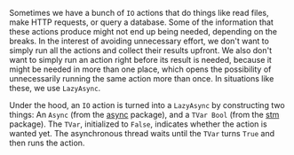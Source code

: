 Sometimes we have a bunch of `IO` actions that do things like read files, make
HTTP requests, or query a database. Some of the information that these actions
produce might not end up being needed, depending on the breaks. In the interest
of avoiding unnecessary effort, we don't want to simply run all the actions and
collect their results upfront. We also don't want to simply run an action right
before its result is needed, because it might be needed in more than one place,
which opens the possibility of unnecessarily running the same action more than
once. In situations like these, we use `LazyAsync`.

Under the hood, an `IO` action is turned into a `LazyAsync` by constructing two
things: An `Async` (from the [async] package), and a `TVar Bool` (from the [stm]
package). The `TVar`, initialized to `False`, indicates whether the action is
wanted yet. The asynchronous thread waits until the `TVar` turns `True` and then
runs the action.

  [async]: https://hackage.haskell.org/package/async

  [stm]: https://hackage.haskell.org/package/stm
